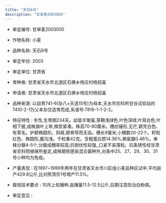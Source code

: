 ```yaml
---
title: "天石6号"
description: "甘审麦2003005"
---
```

* 审定编号:  甘审麦2003005

*  作物名称:  小麦

*  品种名称:  天石6号

*  审定年份:  2003

*  审定单位:  甘肃省

* 育种者:  甘肃省天水市北道区石佛乡杨庄村杨招喜

*  申请者:  甘肃省天水市北道区石佛乡杨庄村杨招喜

*  品种来源:  以自育741-6(杂八×天选15号)为母本,天水市农科所甘谷试验站的7410-2-1为父本杂交选育而成,系谱号:7816-1-1-2-2。

*  特征特性 : 
冬性,生育期234天。幼苗半匍匐,芽鞘浅绿色,叶色深绿,叶耳白色,叶相下披,成株旗叶上举,株型紧凑。株高70-80厘米。穗纺锤形,无芒,颖壳白色、有茸毛。护颖椭圆形。斜肩,颖脊窄而无齿。穗长9厘米,小穗数20-22个。籽粒红色、椭圆形,腹沟浅。千粒重42克。含粗蛋白质14.36%,赖氨酸0.46%。单株分蘖4-5个,分蘖成穗率较高;抗倒伏性较强,,口紧不易落粒。抗条锈性经甘肃省农科院植保所鉴定,成株期除感染混合菌种外,对条中25、27、29、30、31号小种均为免疫。
 
*  产量表现 : 
在1997~1999年两年在甘肃省天水市川区组小麦品种区试中,平均亩产429.8公斤,比对照清农1号增产11.5%。

*  栽培技术要点 : 
10月上旬播种,亩播量11.5-12.5公斤,后期注意防治白粉病。

*  审定意见 : 

